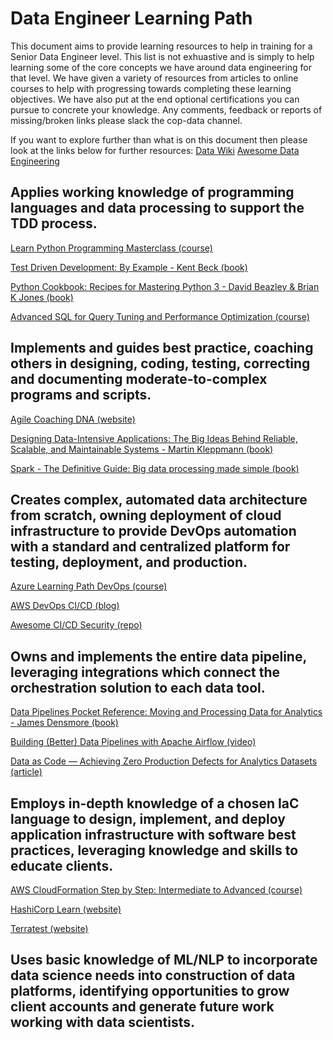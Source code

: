 # Data Engineer Learning Path

This document aims to provide learning resources to help in training for a Senior Data Engineer level. This list is not exhuastive and is simply to help learning some of the core concepts we have around data engineering for that level. We have given a variety of resources from articles to online courses to help with progressing towards completing these learning objectives. We have also put at the end optional certifications you can pursue to concrete your knowledge. Any comments, feedback or reports of missing/broken links please slack the cop-data channel. 

If you want to explore further than what is on this document then please look at the links below for further resources:
[Data Wiki](https://dataengineering.wiki/Learning+Resources)
[Awesome Data Engineering](https://awesomedataengineering.com/)

## Applies working knowledge of programming languages and data processing to support the TDD process.

[Learn Python Programming Masterclass (course)](https://www.udemy.com/course/python-the-complete-python-developer-course/)

[Test Driven Development: By Example - Kent Beck (book)](https://www.amazon.co.uk/Test-Driven-Development-Addison-Wesley-Signature/dp/0321146530)

[Python Cookbook: Recipes for Mastering Python 3 - David Beazley & Brian K Jones (book)](https://www.amazon.co.uk/Python-Cookbook-David-Beazley/dp/1449340377)

[Advanced SQL for Query Tuning and Performance Optimization (course)](https://www.linkedin.com/learning/advanced-sql-for-query-tuning-and-performance-optimization)

## Implements and guides best practice, coaching others in designing, coding, testing, correcting and documenting moderate-to-complex programs and scripts.

[Agile Coaching DNA (website)](https://medium.com/changingdojo/the-agile-coaching-dna-ba5611ef9701)

[Designing Data-Intensive Applications: The Big Ideas Behind Reliable, Scalable, and Maintainable Systems - Martin Kleppmann (book)](https://www.amazon.co.uk/Designing-Data-Intensive-Applications-Reliable-Maintainable/dp/1449373321)

[Spark - The Definitive Guide: Big data processing made simple (book)](https://www.amazon.co.uk/Spark-Definitive-Guide-Bill-Chambers/dp/1491912219)

## Creates complex, automated data architecture from scratch, owning deployment of cloud infrastructure to provide DevOps automation with a standard and centralized platform for testing, deployment, and production.

[Azure Learning Path DevOps (course)](https://docs.microsoft.com/en-us/learn/paths/evolve-your-devops-practices/)

[AWS DevOps CI/CD (blog)](https://aws.amazon.com/blogs/devops/tag/ci-cd/)

[Awesome CI/CD Security (repo)](https://github.com/myugan/awesome-cicd-security)

## Owns and implements the entire data pipeline, leveraging integrations which connect the orchestration solution to each data tool.

[Data Pipelines Pocket Reference: Moving and Processing Data for Analytics - James Densmore (book)](https://www.oreilly.com/library/view/data-pipelines-pocket/9781492087823/)

[Building (Better) Data Pipelines with Apache Airflow (video)](https://www.youtube.com/watch?v=6eNiCLanXJY)

[Data as Code — Achieving Zero Production Defects for Analytics Datasets (article)](https://towardsdatascience.com/data-as-code-achieving-zero-production-defects-for-analytics-datasets-824251339952)


## Employs in-depth knowledge of a chosen IaC language to design, implement, and deploy application infrastructure with software best practices, leveraging knowledge and skills to educate clients.

[AWS CloudFormation Step by Step: Intermediate to Advanced (course)](https://www.udemy.com/course/aws-cloudformation-step-by-step-intermediate-to-advanced/)

[HashiCorp Learn (website)](https://learn.hashicorp.com/terraform)

[Terratest (website)](https://terratest.gruntwork.io/docs/getting-started/quick-start/)

## Uses basic knowledge of ML/NLP to incorporate data science needs into construction of data platforms, identifying opportunities to grow client accounts and generate future work working with data scientists.






